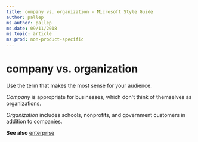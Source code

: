 ```yaml
---
title: company vs. organization - Microsoft Style Guide
author: pallep
ms.author: pallep
ms.date: 09/11/2018
ms.topic: article
ms.prod: non-product-specific
---
```


# company vs. organization

Use the term that makes the most sense for your audience.  

*Company* is appropriate for businesses, which don't think of themselves as organizations.  

*Organization* includes schools, nonprofits, and government customers in addition to companies.  

**See also** [enterprise](~/a-z-word-list-term-collections/e/enterprise.md) 
